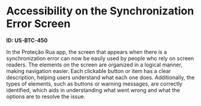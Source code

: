 # Accessibility on the Synchronization Error Screen

**ID: US-BTC-450**

In the Proteção Rua app, the screen that appears when there is a synchronization error can now be easily used by people who rely on screen readers. The elements on the screen are organized in a logical manner, making navigation easier. Each clickable button or item has a clear description, helping users understand what each one does. Additionally, the types of elements, such as buttons or warning messages, are correctly identified, which aids in understanding what went wrong and what the options are to resolve the issue.